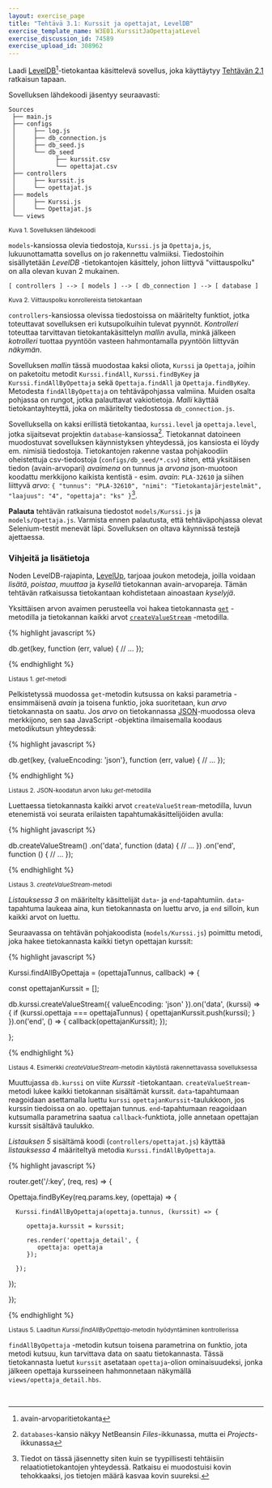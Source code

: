 ```yaml
---
layout: exercise_page
title: "Tehtävä 3.1: Kurssit ja opettajat, LevelDB"
exercise_template_name: W3E01.KurssitJaOpettajatLevel
exercise_discussion_id: 74589
exercise_upload_id: 308962
---
```


Laadi [LevelDB][LevelDB][^1]-tietokantaa käsittelevä sovellus, joka käyttäytyy [Tehtävän 2.1]({{site.baseurl}}/osa2/tehtava21) ratkaisun tapaan.

[LevelDB]: http://leveldb.org
[^1]: avain-arvoparitietokanta

Sovelluksen lähdekoodi jäsentyy seuraavasti:

~~~
Sources
 ├── main.js
 ├── configs
 │     ├── log.js 
 │     ├── db_connection.js 
 │     ├── db_seed.js 
 │     └── db_seed 
 │           ├── kurssit.csv 
 │           └── opettajat.csv  
 ├── controllers
 │     ├── kurssit.js 
 │     └── opettajat.js 
 ├── models
 │     ├── Kurssi.js 
 │     └── Opettajat.js  
 └── views
~~~

<small>Kuva 1. Sovelluksen lähdekoodi</small>

`models`-kansiossa olevia tiedostoja, `Kurssi.js` ja `Opettaja,js`, lukuunottamatta
sovellus on jo rakennettu valmiiksi. Tiedostoihin sisällytetään *LevelDB* -tietokantojen käsittely, johon liittyvä "viittauspolku" on alla olevan kuvan 2 mukainen. 

~~~
[ controllers ] --> [ models ] --> [ db_connection ] --> [ database ] 
~~~

<small>Kuva 2. Viittauspolku konrollereista tietokantaan</small>

`controllers`-kansiossa olevissa tiedostoissa on määritelty funktiot, jotka toteuttavat sovelluksen eri kutsupolkuihin tulevat pyynnöt. *Kontrolleri* toteuttaa tarvittavan tietokantakäsittelyn *mallin* avulla, minkä jälkeen *kotrolleri* tuottaa pyyntöön vasteen hahmontamalla pyyntöön liittyvän *näkymän*. 

Sovelluksen *mallin* tässä muodostaa kaksi oliota, `Kurssi` ja `Opettaja`, joihin on paketoitu metodit `Kurssi.findAll`, `Kurssi.findByKey` ja `Kurssi.findAllByOpettaja` sekä `Opettaja.findAll` ja `Opettaja.findByKey`. Metodesta `findAllByOpettaja` on tehtäväpohjassa valmiina. Muiden osalta pohjassa on rungot, jotka palauttavat vakiotietoja. *Malli* käyttää tietokantayhteyttä, joka on määritelty tiedostossa `db_connection.js`.

Sovelluksella on kaksi erillistä tietokantaa, `kurssi.level` ja `opettaja.level`, jotka sijaitsevat projektin `database`-kansiossa[^2]. Tietokannat datoineen muodostuvat sovelluksen käynnistyksen yhteydessä, jos kansiosta ei löydy em. nimisiä tiedostoja. Tietokantojen rakenne vastaa pohjakoodiin oheistettuja csv-tiedostoja (`configs/db_seed/*.csv`) siten, että yksitäisen tiedon (avain-arvopari) *avaimena* on tunnus ja *arvona* json-muotoon koodattu merkkijono kaikista kentistä - esim. *avain*: `PLA-32610` ja siihen liittyvä *arvo*:  `{ "tunnus": "PLA-32610", "nimi": "Tietokantajärjestelmät", "laajuus": "4", "opettaja": "ks" }`[^3].   

[^2]: `databases`-kansio näkyy NetBeansin *Files*-ikkunassa, mutta ei *Projects*-ikkunassa

[^3]: Tiedot on tässä jäsennetty siten kuin se tyypillisesti tehtäisiin relaatiotietokantojen yhteydessä. Ratkaisu ei muodostuisi kovin tehokkaaksi, jos  tietojen määrä kasvaa kovin suureksi. 

**Palauta** tehtävän ratkaisuna tiedostot `models/Kurssi.js` ja `models/Opettaja.js`. Varmista ennen palautusta, että tehtäväpohjassa olevat Selenium-testit menevät läpi. Sovelluksen on oltava käynnissä testejä ajettaessa.

### Vihjeitä ja lisätietoja

Noden LevelDB-rajapinta, [LevelUp][levelup], tarjoaa joukon metodeja, joilla voidaan *lisätä*, *poistaa*, *muuttaa* ja *kysellä* tietokannan avain-arvopareja. Tämän tehtävän ratkaisussa tietokantaan kohdistetaan ainoastaan *kyselyjä*.  

Yksittäisen arvon avaimen perusteella voi hakea tietokannasta [`get`][get] -metodilla ja tietokannan kaikki arvot [`createValueStream`][createValueStream] -metodilla. 


[levelup]: https://github.com/Level/levelup/blob/master/README.md
[get]: https://github.com/Level/levelup/blob/master/README.md#get
[createValueStream]:  https://github.com/Level/levelup/blob/master/README.md#createValueStream


{% highlight javascript %}

db.get(key, function (err, value) {
  // ... 
});

{% endhighlight %}

<small>Listaus 1. *get*-metodi</small>


Pelkistetyssä muodossa `get`-metodin kutsussa on kaksi parametria  - ensimmäisenä *avain* ja toisena funktio, joka suoritetaan, kun *arvo* tietokannasta on saatu. Jos *arvo* on tietokannassa [JSON][JSON]-muodossa oleva merkkijono, sen saa JavaScript -objektina ilmaisemalla koodaus metodikutsun yhteydessä:


{% highlight javascript %}

db.get(key, {valueEncoding: 'json'}, function (err, value) {
  // ... 
});

{% endhighlight %}

<small>Listaus 2. JSON-koodatun arvon luku *get*-metodilla</small>


[JSON]: http://www.json.org


Luettaessa tietokannasta kaikki arvot `createValueStream`-metodilla, luvun etenemistä voi seurata erilaisten tapahtumakäsittelijöiden avulla: 


{% highlight javascript %}

db.createValueStream()
  .on('data', function (data) {
    // ...
  })
 .on('end', function () {
    // ...
  });

{% endhighlight %}

<small>Listaus 3. *createValueStream*-metodi</small>


*Listauksessa 3* on määritelty käsittelijät `data`- ja `end`-tapahtumiin. `data`-tapahtuma laukeaa aina, kun tietokannasta on luettu arvo, ja `end` silloin, kun kaikki arvot on luettu. 

Seuraavassa on tehtävän pohjakoodista (`models/Kurssi.js`) poimittu metodi, joka hakee tietokannasta kaikki tietyn opettajan kurssit:  


{% highlight javascript %}

Kurssi.findAllByOpettaja = (opettajaTunnus, callback) => {

   const opettajanKurssit = [];

   db.kurssi.createValueStream({
      valueEncoding: 'json'
   }).on('data', (kurssi) => {
      if (kurssi.opettaja === opettajaTunnus) {
         opettajanKurssit.push(kurssi);
      }
   }).on('end', () => {
      callback(opettajanKurssit);
   });

};

{% endhighlight %}

<small>Listaus 4. Esimerkki *createValueStream*-metodin käytöstä rakennettavassa sovelluksessa</small>


Muuttujassa `db.kurssi` on viite *Kurssit* -tietokantaan. `createValueStream`-metodi lukee kaikki tietokannan sisältämät kurssit. `data`-tapahtumaan reagoidaan asettamalla luettu `kurssi` `opettajanKurssit`-taulukkoon, jos kurssin tiedoissa on ao. opettajan tunnus. `end`-tapahtumaan reagoidaan kutsumalla parametrina saatua `callback`-funktiota, jolle annetaan opettajan kurssit sisältävä taulukko.


*Listauksen 5* sisältämä koodi (`controllers/opettajat.js`) käyttää *listauksessa 4* määriteltyä metodia `Kurssi.findAllByOpettaja`.


{% highlight javascript %}

router.get('/:key', (req, res) => {

   Opettaja.findByKey(req.params.key, (opettaja) => {

      Kurssi.findAllByOpettaja(opettaja.tunnus, (kurssit) => {
         
         opettaja.kurssit = kurssit;
         
         res.render('opettaja_detail', {
            opettaja: opettaja
         });

      });
   });

});

{% endhighlight %}

<small>Listaus 5. Laaditun *Kurssi.findAllByOpettaja*-metodin hyödyntäminen kontrollerissa</small>


`findAllByOpettaja` -metodin kutsun toisena parametrina on funktio, jota metodi kutsuu, kun tarvittava data on saatu tietokannasta. Tässä tietokannasta luetut `kurssit` asetataan `opettaja`-olion ominaisuudeksi, jonka jälkeen opettaja kursseineen hahmonnetaan näkymällä `views/opettaja_detail.hbs`.




<br/>

